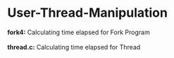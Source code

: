 # User-Thread-Manipulation

<b>fork4:</b> Calculating time elapsed for Fork Program
<br><br><b>thread.c:</b> Calculating time elapsed for Thread
